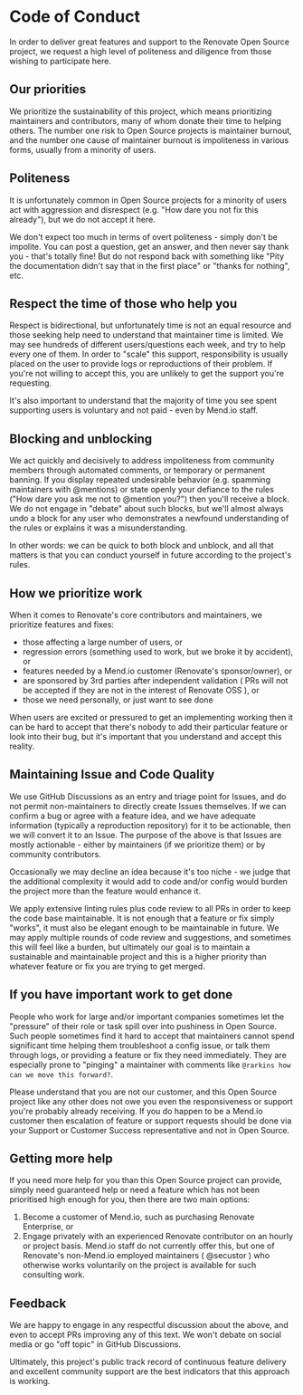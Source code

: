 # Code of Conduct

In order to deliver great features and support to the Renovate Open Source project, we request a high level of politeness and diligence from those wishing to participate here.

## Our priorities

We prioritize the sustainability of this project, which means prioritizing maintainers and contributors, many of whom donate their time to helping others.
The number one risk to Open Source projects is maintainer burnout, and the number one cause of maintainer burnout is impoliteness in various forms, usually from a minority of users.

## Politeness

It is unfortunately common in Open Source projects for a minority of users act with aggression and disrespect (e.g. "How dare you not fix this already"), but we do not accept it here.

We don't expect too much in terms of overt politeness - simply don't be impolite.
You can post a question, get an answer, and then never say thank you - that's totally fine!
But do not respond back with something like "Pity the documentation didn't say that in the first place" or "thanks for nothing", etc.

## Respect the time of those who help you

Respect is bidirectional, but unfortunately time is not an equal resource and those seeking help need to understand that maintainer time is limited.
We may see hundreds of different users/questions each week, and try to help every one of them.
In order to "scale" this support, responsibility is usually placed on the user to provide logs or reproductions of their problem.
If you're not willing to accept this, you are unlikely to get the support you're requesting.

It's also important to understand that the majority of time you see spent supporting users is voluntary and not paid - even by Mend.io staff.

## Blocking and unblocking

We act quickly and decisively to address impoliteness from community members through automated comments, or temporary or permanent banning.
If you display repeated undesirable behavior (e.g. spamming maintainers with @mentions) or state openly your defiance to the rules ("How dare you ask me not to @mention you?") then you'll receive a block.
We do not engage in "debate" about such blocks, but we'll almost always undo a block for any user who demonstrates a newfound understanding of the rules or explains it was a misunderstanding.

In other words: we can be quick to both block and unblock, and all that matters is that you can conduct yourself in future according to the project's rules.

## How we prioritize work

When it comes to Renovate's core contributors and maintainers, we prioritize features and fixes:

- those affecting a large number of users, or
- regression errors (something used to work, but we broke it by accident), or
- features needed by a Mend.io customer (Renovate's sponsor/owner), or
- are sponsored by 3rd parties after independent validation ( PRs will not be accepted if they are not in the interest of Renovate OSS ), or
- those we need personally, or just want to see done

When users are excited or pressured to get an implementing working then it can be hard to accept that there's nobody to add their particular feature or look into their bug, but it's important that you understand and accept this reality.

## Maintaining Issue and Code Quality

We use GitHub Discussions as an entry and triage point for Issues, and do not permit non-maintainers to directly create Issues themselves.
If we can confirm a bug or agree with a feature idea, and we have adequate information (typically a reproduction repository) for it to be actionable, then we will convert it to an Issue.
The purpose of the above is that Issues are mostly actionable - either by maintainers (if we prioritize them) or by community contributors.

Occasionally we may decline an idea because it's too niche - we judge that the additional complexity it would add to code and/or config would burden the project more than the feature would enhance it.

We apply extensive linting rules plus code review to all PRs in order to keep the code base maintainable.
It is not enough that a feature or fix simply "works", it must also be elegant enough to be maintainable in future.
We may apply multiple rounds of code review and suggestions, and sometimes this will feel like a burden, but ultimately our goal is to maintain a sustainable and maintainable project and this is a higher priority than whatever feature or fix you are trying to get merged.

## If you have important work to get done

People who work for large and/or important companies sometimes let the "pressure" of their role or task spill over into pushiness in Open Source.
Such people sometimes find it hard to accept that maintainers cannot spend significant time helping them troubleshoot a config issue, or talk them through logs, or providing a feature or fix they need immediately.
They are especially prone to "pinging" a maintainer with comments like `@rarkins how can we move this forward?`.

Please understand that you are not our customer, and this Open Source project like any other does not owe you even the responsiveness or support you're probably already receiving.
If you do happen to be a Mend.io customer then escalation of feature or support requests should be done via your Support or Customer Success representative and not in Open Source.

## Getting more help

If you need more help for you than this Open Source project can provide, simply need guaranteed help or need a feature which has not been prioritised high enough for you, then there are two main options:

1. Become a customer of Mend.io, such as purchasing Renovate Enterprise, or
2. Engage privately with an experienced Renovate contributor on an hourly or project basis. Mend.io staff do not currently offer this, but one of Renovate's non-Mend.io employed maintainers ( @secustor ) who otherwise works voluntarily on the project is available for such consulting work.

## Feedback

We are happy to engage in any respectful discussion about the above, and even to accept PRs improving any of this text.
We won't debate on social media or go "off topic" in GitHub Discussions.

Ultimately, this project's public track record of continuous feature delivery and excellent community support are the best indicators that this approach is working.
